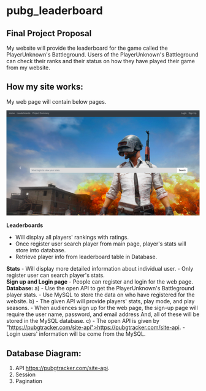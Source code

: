 # pubg_leaderboard

  
## Final Project Proposal
My website will provide the leaderboard for the game called the PlayerUnknown's Battleground. Users of the PlayerUnknown's Battleground can check their ranks and their status on how they have played their game from my website.

## How my site works:</h2>
My web page will contain below pages.

![Main page](https://github.com/Jaejun-Project/pubg_leaderboard/blob/master/ImgRead/main.png)

**Leaderboards**
- Will display all players' rankings with ratings. <br/>
- Once register user search player from main page, player's stats will store into database. <br/>
- Retrieve player info from leaderboard table in Database. <br/>

**Stats**
	- Will display more detailed information about individual user.
	- Only register user can search player's stats. <br/>
**Sign up and Login page**
	- People can register and login for the web page.
**Database:**
	a)
		- Use the open API to get the PlayerUnknown's Battleground player stats. 
		- Use MySQL to store the data on who have registered for the website. 
	b)
		- The given API will provide players' stats, play mode, and play seasons. 
		- When audiences sign up for the web page, the sign-up page will require the user name, password, and 				email address And, all of these will be stored in the MySQL database. 
	c)
	 -	The open API is given by "https://pubgtracker.com/site-api">https://pubgtracker.com/site-api.
	 -	Login users' information will be come from the MySQL. 
## Database Diagram:
   1. API https://pubgtracker.com/site-api.
   2. Session 
   3. Pagination


